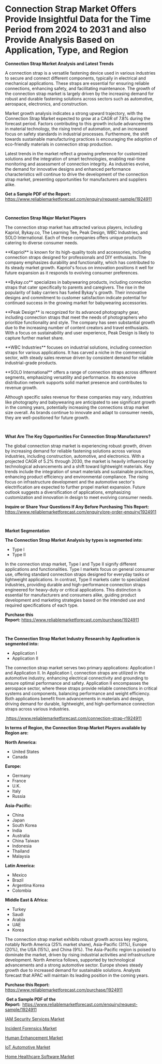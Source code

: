<p><h1>Connection Strap Market Offers Provide Insightful Data for the Time Period from 2024 to 2031 and also Provide Analysis Based on Application, Type, and Region</h1></p><p><strong>Connection Strap Market Analysis and Latest Trends</strong></p>
<p><p>A connection strap is a versatile fastening device used in various industries to secure and connect different components, typically in electrical and mechanical applications. These straps are essential for ensuring reliable connections, enhancing safety, and facilitating maintenance. The growth of the connection strap market is largely driven by the increasing demand for robust and durable fastening solutions across sectors such as automotive, aerospace, electronics, and construction.</p><p>Market growth analysis indicates a strong upward trajectory, with the Connection Strap Market expected to grow at a CAGR of 7.8% during the forecast period. Factors contributing to this growth include advancements in material technology, the rising trend of automation, and an increased focus on safety standards in industrial processes. Furthermore, the shift towards sustainable manufacturing practices is encouraging the adoption of eco-friendly materials in connection strap production.</p><p>Latest trends in the market reflect a growing preference for customized solutions and the integration of smart technologies, enabling real-time monitoring and assessment of connection integrity. As industries evolve, the demand for innovative designs and enhanced performance characteristics will continue to drive the development of the connection strap market, presenting opportunities for manufacturers and suppliers alike.</p></p>
<p><strong>Get a Sample PDF of the Report:&nbsp;</strong> <a href="https://www.reliablemarketforecast.com/enquiry/request-sample/1924911?utm_campaign=1578&utm_medium=2&utm_source=Github&utm_content=ia&utm_term=24102024&utm_id=connection-strap">https://www.reliablemarketforecast.com/enquiry/request-sample/1924911</a></p>
<p>&nbsp;</p>
<p><strong>Connection Strap Major Market Players</strong></p>
<p><p>The connection strap market has attracted various players, including Kapriol, Bykay.co, The Learning Tee, Peak Design, WBC Industries, and SOLO International. Each of these companies offers unique products catering to diverse consumer needs.</p><p>**Kapriol** is known for its high-quality tools and accessories, including connection straps designed for professionals and DIY enthusiasts. The company emphasizes durability and functionality, which has contributed to its steady market growth. Kapriol's focus on innovation positions it well for future expansion as it responds to evolving consumer preferences.</p><p>**Bykay.co** specializes in babywearing products, including connection straps that cater specifically to parents and caregivers. The rise in the popularity of baby carriers has fueled Bykay's growth. Their innovative designs and commitment to customer satisfaction indicate potential for continued success in the growing market for babywearing accessories.</p><p>**Peak Design** is recognized for its advanced photography gear, including connection straps that meet the needs of photographers who prioritize functionality and style. The company has seen substantial growth due to the increasing number of content creators and travel enthusiasts. With a focus on sustainability and user experience, Peak Design is likely to capture further market share.</p><p>**WBC Industries** focuses on industrial solutions, including connection straps for various applications. It has carved a niche in the commercial sector, with steady sales revenue driven by consistent demand for reliable industrial-grade products.</p><p>**SOLO International** offers a range of connection straps across different segments, emphasizing versatility and performance. Its extensive distribution network supports solid market presence and contributes to revenue growth.</p><p>Although specific sales revenue for these companies may vary, industries like photography and babywearing are anticipated to see significant growth in the coming years, potentially increasing the connections strap market size overall. As brands continue to innovate and adapt to consumer needs, they are well-positioned for future growth.</p></p>
<p>&nbsp;</p>
<p><strong>What Are The Key Opportunities For Connection Strap Manufacturers?</strong></p>
<p><p>The global connection strap market is experiencing robust growth, driven by increasing demand for reliable fastening solutions across various industries, including construction, automotive, and electronics. With a projected CAGR of 5.2% through 2030, the market is heavily influenced by technological advancements and a shift toward lightweight materials. Key trends include the integration of smart materials and sustainable practices, enhancing product efficiency and environmental compliance. The rising focus on infrastructure development and the automotive sector's electrification are expected to further propel market expansion. Future outlook suggests a diversification of applications, emphasizing customization and innovation in design to meet evolving consumer needs.</p></p>
<p><strong>Inquire or Share Your Questions If Any Before Purchasing This Report:</strong> <a href="https://www.reliablemarketforecast.com/enquiry/pre-order-enquiry/1924911?utm_campaign=1578&utm_medium=2&utm_source=Github&utm_content=ia&utm_term=24102024&utm_id=connection-strap">https://www.reliablemarketforecast.com/enquiry/pre-order-enquiry/1924911</a></p>
<p>&nbsp;</p>
<p><strong>Market Segmentation</strong></p>
<p><strong>The Connection Strap Market Analysis by types is segmented into:</strong></p>
<p><ul><li>Type I</li><li>Type II</li></ul></p>
<p><p>In the connection strap market, Type I and Type II signify different applications and functionalities. Type I markets focus on general consumer use, offering standard connection straps designed for everyday tasks or lightweight applications. In contrast, Type II markets cater to specialized industries, providing durable and high-performance connection straps engineered for heavy-duty or critical applications. This distinction is essential for manufacturers and consumers alike, guiding product development and marketing strategies based on the intended use and required specifications of each type.</p></p>
<p><strong>Purchase this Report:&nbsp;</strong><a href="https://www.reliablemarketforecast.com/purchase/1924911?utm_campaign=1578&utm_medium=2&utm_source=Github&utm_content=ia&utm_term=24102024&utm_id=connection-strap">https://www.reliablemarketforecast.com/purchase/1924911</a></p>
<p>&nbsp;</p>
<p><strong>The Connection Strap Market Industry Research by Application is segmented into:</strong></p>
<p><ul><li>Application I</li><li>Application II</li></ul></p>
<p><p>The connection strap market serves two primary applications: Application I and Application II. In Application I, connection straps are utilized in the automotive industry, enhancing electrical connectivity and grounding to ensure optimal performance and safety. Application II encompasses the aerospace sector, where these straps provide reliable connections in critical systems and components, balancing performance and weight efficiency. Both applications benefit from advancements in materials and design, driving demand for durable, lightweight, and high-performance connection straps across various industries.</p></p>
<p><a href="https://www.reliablemarketforecast.com/connection-strap-r1924911?utm_campaign=1578&utm_medium=2&utm_source=Github&utm_content=ia&utm_term=24102024&utm_id=connection-strap">&nbsp;https://www.reliablemarketforecast.com/connection-strap-r1924911</a></p>
<p><strong>In terms of Region, the Connection Strap Market Players available by Region are:</strong></p>
<p>
    <p> <strong> North America: </strong>
        <ul>
            <li>United States</li>
            <li>Canada</li>
        </ul>
        </p> 
    <p> <strong> Europe: </strong>
        <ul>
            <li>Germany</li>
            <li>France</li>
            <li>U.K.</li>
            <li>Italy</li>
            <li>Russia</li>
        </ul>
        </p> 
    <p> <strong> Asia-Pacific: </strong>
        <ul>
            <li>China</li>
            <li>Japan</li>
            <li>South Korea</li>
            <li>India</li>
            <li>Australia</li>
            <li>China Taiwan</li>
            <li>Indonesia</li>
            <li>Thailand</li>
            <li>Malaysia</li>
        </ul>
        </p> 
    <p> <strong> Latin America: </strong>
        <ul>
            <li>Mexico</li>
            <li>Brazil</li>
            <li>Argentina Korea</li>
            <li>Colombia</li>
        </ul>
        </p> 
    <p> <strong> Middle East & Africa: </strong>
        <ul>
            <li>Turkey</li>
            <li>Saudi</li>
            <li>Arabia</li>
            <li>UAE</li>
            <li>Korea</li>
        </ul>
    </p>
    </p>
<p><p>The connection strap market exhibits robust growth across key regions, notably North America (25% market share), Asia-Pacific (31%), Europe (20%), the USA (15%), and China (9%). The Asia-Pacific region is poised to dominate the market, driven by rising industrial activities and infrastructure development. North America follows, supported by technological advancements and a strong automotive sector. Europe shows steady growth due to increased demand for sustainable solutions. Analysts forecast that APAC will maintain its leading position in the coming years.</p></p>
<p><strong>Purchase this Report: </strong><a href="https://www.reliablemarketforecast.com/purchase/1924911?utm_campaign=1578&utm_medium=2&utm_source=Github&utm_content=ia&utm_term=24102024&utm_id=connection-strap">https://www.reliablemarketforecast.com/purchase/1924911</a></p>
<p>&nbsp;<strong>Get a Sample PDF of the Report:&nbsp;&nbsp;</strong><a href="https://www.reliablemarketforecast.com/enquiry/request-sample/1924911?utm_campaign=1578&utm_medium=2&utm_source=Github&utm_content=ia&utm_term=24102024&utm_id=connection-strap">https://www.reliablemarketforecast.com/enquiry/request-sample/1924911</a></p>
<p><strong></strong></p>
<p><p><a href="https://www.linkedin.com/pulse/iam-security-services-market-innovations-trends-comprehensive-cn96f?utm_campaign=1578&utm_medium=2&utm_source=Github&utm_content=ia&utm_term=24102024&utm_id=connection-strap">IAM Security Services Market</a></p><p><a href="https://www.linkedin.com/pulse/navigating-global-incident-forensics-market-landscape-g0vxf?utm_campaign=1578&utm_medium=2&utm_source=Github&utm_content=ia&utm_term=24102024&utm_id=connection-strap">Incident Forensics Market</a></p><p><a href="https://www.linkedin.com/pulse/global-human-enhancement-market-trends-innovations-forward-looking-3pl6f?utm_campaign=1578&utm_medium=2&utm_source=Github&utm_content=ia&utm_term=24102024&utm_id=connection-strap">Human Enhancement Market</a></p><p><a href="https://www.linkedin.com/pulse/iot-automotive-market-size-segmentation-trends-growth-0xikf?utm_campaign=1578&utm_medium=2&utm_source=Github&utm_content=ia&utm_term=24102024&utm_id=connection-strap">IoT Automotive Market</a></p><p><a href="https://www.linkedin.com/pulse/future-home-healthcare-software-market-global-forecast-trends-qfcjf?utm_campaign=1578&utm_medium=2&utm_source=Github&utm_content=ia&utm_term=24102024&utm_id=connection-strap">Home Healthcare Software Market</a></p></p>